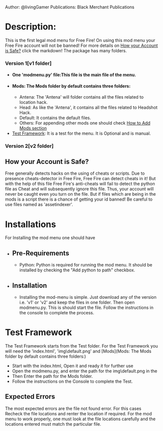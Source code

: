 Author: @livingGamer
Publications: Black Merchant Publications
# Description:
This is the first legal mod menu for Free Fire! On using this mod menu your Free Fire account
will not be banned! For more details on [How your Account is Safe?](#how-your-account-is-safe) click the markdown! The package has many folders. 
### Version 1[v1 folder]
* #### One 'modmenu.py' file:This file is the main file of the menu.
* #### Mods: The Mods folder by default contains three folders:
    * Antena: The 'Antena' will folder contains all the files related to location hack.
    * Head: As like the 'Antena', it contains all the files related to Headshot Hack.
    * Default: It contains the default files.
    * Others: For appending other mods one should check [How to Add Mods section](#how-to-add-mods)
* [Test Framework](#Test-Framework): It is a test for the menu. It is Optional and is manual.
### Version 2[v2 folder]
## How your Account is Safe?
Free generally detects hacks on the using of cheats or scripts. Due to presence cheats-detector in Free Fire, Free Fire can detect cheats in it! But with the help of this file Free Fire's anti-cheats will fail to detect the python file as Cheat and will subsequently ignore this file. Thus, your account will never be caught even you turn on the file. But if files which are being in the mods is a script there is a chance of getting your id banned! Be careful to use files named as 'assetindexer'.
# Installations
For Installing the mod menu one should have 
* ## Pre-Requirements
    * Python: Python is required for running the mod menu. It should be installed by checking the "Add python to path" checkbox.
* ## Installation
    * Installing the mod-menu is simple. Just download any of the version i.e. 'v1' or 'v2' and keep the files in one folder. Then open modmenu.py. This is should start the file. Follow the instructions in the console to complete the process.
# Test Framework
The Test Framework starts from the Test folder. For the Test Framework you will need the 'index.html', 'img\default.png' and [Mods](Mods: The Mods folder by default contains three folders:)
* Start with the index.html, Open it and ready it for further use
* Open the modmenu.py, and enter the path for the img\default.png in the 
* Then Enter the path for the Mods folder.
* Follow the instructions on the Console to complete the Test.

## Expected Errors
The most expected errors are the file not found error. For this cases Recheck the file locations and renter the location if required. For the mod menu to work properly, one must look at the file locations carefully and the locations entered must match the particular file.
